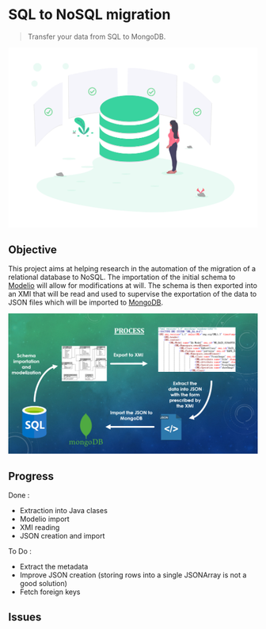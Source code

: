 # SQL to NoSQL migration
> Transfer your data from SQL to MongoDB.

![server](./source/undraw_server_status_5pbv.png)

## Objective
This project aims at helping research in the automation of the migration of a relational database to NoSQL. The importation of the initial schema to [Modelio](https://www.modelio.org/) will allow for modifications at will. The schema is then exported into an XMI that will be read and used to supervise the exportation of the data to JSON files which will be imported to [MongoDB](https://www.mongodb.com/).

![process](./source/Process.png)

## Progress
Done :
- Extraction into Java clases
- Modelio import
- XMI reading
- JSON creation and import

To Do :
- Extract the metadata
- Improve JSON creation (storing rows into a single JSONArray is not a good solution)
- Fetch foreign keys

## Issues
